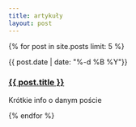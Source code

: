 ```yaml
---
title: artykuły
layout: post
---
```

{% for post in site.posts limit: 5 %}
<article class="preview">
    <p class="tagline">
        {{ post.date | date: "%-d %B %Y"}}
    </p>
    <h3>
        <a href="{{ post.url }}">{{ post.title }}</a>
    </h3>
    <div class="excerpt" style="margin-top: 10px">
        <p>Krótkie info o danym poście</p>
    </div>
</article>
{% endfor %}